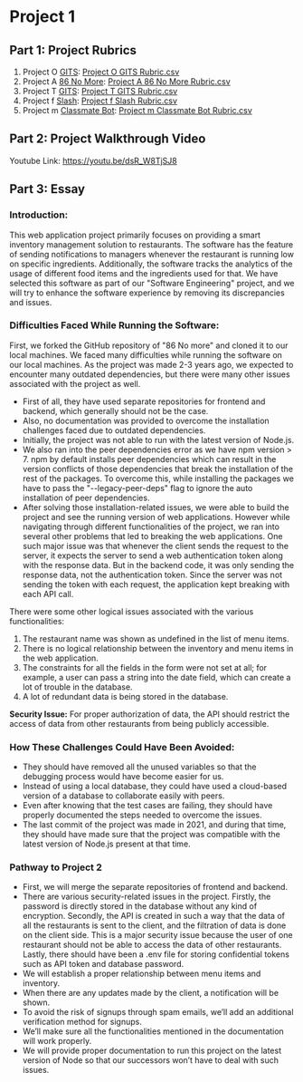 # Project 1

## Part 1: Project Rubrics
1. Project O [GITS](https://github.com/harshitpatel96/GITS): [Project O GITS Rubric.csv](https://github.com/jaypatel31/CSC510_Group31/blob/main/proj1/Project%20O%20GITS%20Rubric.csv)
2. Project A [86 No More](https://github.com/shantanu109/CSC510_Group25_Project1): [Project A 86 No More Rubric.csv](https://github.com/jaypatel31/CSC510_Group31/blob/main/proj1/Project%20A%2086%20No%20More%20Rubric.csv)
3. Project T [GITS](https://github.com/bhavesh242/GITS): [Project T GITS Rubric.csv](https://github.com/jaypatel31/CSC510_Group31/blob/main/proj1/Project%20T%20GITS%20Rubric.csv)
4. Project f [Slash](https://github.com/NCSU-Group7-SE2021/slash/): [Project f Slash Rubric.csv](https://github.com/jaypatel31/CSC510_Group31/blob/main/proj1/Project%20f%20Slash%20Rubric.csv)
5. Project m [Classmate Bot](https://github.com/lyonva/ClassMateBot): [Project m Classmate Bot Rubric.csv](https://github.com/jaypatel31/CSC510_Group31/blob/main/proj1/Project%20m%20Classmate%20Bot%20Rubric.csv)

## Part 2: Project Walkthrough Video
Youtube Link: https://youtu.be/dsR_W8TjSJ8

## Part 3: Essay

### Introduction:

This web application project primarily focuses on providing a smart inventory management solution to restaurants. The software has the feature of sending notifications to managers whenever the restaurant is running low on specific ingredients. Additionally, the software tracks the analytics of the usage of different food items and the ingredients used for that. We have selected this software as part of our "Software Engineering" project, and we will try to enhance the software experience by removing its discrepancies and issues.

### Difficulties Faced While Running the Software:

First, we forked the GitHub repository of "86 No more" and cloned it to our local machines. We faced many difficulties while running the software on our local machines. As the project was made 2-3 years ago, we expected to encounter many outdated dependencies, but there were many other issues associated with the project as well. 

- First of all, they have used separate repositories for frontend and backend, which generally should not be the case. 
- Also, no documentation was provided to overcome the installation challenges faced due to outdated dependencies. 
- Initially, the project was not able to run with the latest version of Node.js. 
- We also ran into the peer dependencies error as we have npm version > 7. npm by default installs peer dependencies which can result in the version conflicts of those dependencies that break the installation of the rest of the packages. To overcome this, while installing the packages we have to pass the "--legacy-peer-deps" flag to ignore the auto installation of peer dependencies.
- After solving those installation-related issues, we were able to build the project and see the running version of web applications. However while navigating through different functionalities of the project, we ran into several other problems that led to breaking the web applications. One such major issue was that whenever the client sends the request to the server, it expects the server to send a web authentication token along with the response data. But in the backend code, it was only sending the response data, not the authentication token. Since the server was not sending the token with each request, the application kept breaking with each API call.

There were some other logical issues associated with the various functionalities:

1. The restaurant name was shown as undefined in the list of menu items.
2. There is no logical relationship between the inventory and menu items in the web application.
3. The constraints for all the fields in the form were not set at all; for example, a user can pass a string into the date field, which can create a lot of trouble in the database.
4. A lot of redundant data is being stored in the database.

**Security Issue:** For proper authorization of data, the API should restrict the access of data from other restaurants from being publicly accessible.

### How These Challenges Could Have Been Avoided:

- They should have removed all the unused variables so that the debugging process would have become easier for us.
-  Instead of using a local database, they could have used a cloud-based version of a database to collaborate easily with peers.
-  Even after knowing that the test cases are failing, they should have properly documented the steps needed to overcome the issues.
-  The last commit of the project was made in 2021, and during that time, they should have made sure that the project was compatible with the latest version of Node.js present at that time.

### Pathway to Project 2

- First, we will merge the separate repositories of frontend and backend.
- There are various security-related issues in the project. Firstly, the password is directly stored in the database without any kind of encryption. Secondly, the API is created in such a way that the data of all the restaurants is sent to the client, and the filtration of data is done on the client side. This is a major security issue because the user of one restaurant should not be able to access the data of other restaurants. Lastly, there should have been a .env file for storing confidential tokens such as API token and database password.
- We will establish a proper relationship between menu items and inventory.
- When there are any updates made by the client, a notification will be shown.
- To avoid the risk of signups through spam emails, we’ll add an additional verification method for signups.
- We’ll make sure all the functionalities mentioned in the documentation will work properly.
- We will provide proper documentation to run this project on the latest version of Node so that our successors won’t have to deal with such issues.

